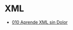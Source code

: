# XML

* [010 Aprende XML sin Dolor](https://github.com/adolfodelarosades/XML/blob/main/temarios/010_Aprende_XML_sin_Dolor.md)
